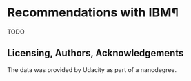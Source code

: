# Recommendations with IBM¶
TODO 

## Licensing, Authors, Acknowledgements

The data was provided by Udacity as part of a nanodegree. 
